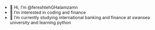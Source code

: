 - 👋 Hi, I’m @fereshtehGHalamzamn
- 👀 I’m interested in coding and finance
- 🌱 I’m currently studying international banking and finance at swansea university and learning python
<!---
fereshtehGHalamzamn/fereshtehGHalamzamn is a ✨ special ✨ repository because its `README.md` (this file) appears on your GitHub profile.
You can click the Preview link to take a look at your changes.
--->
